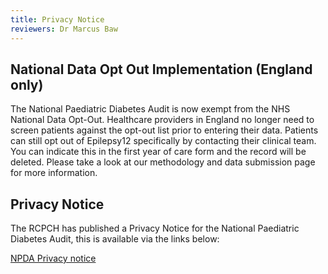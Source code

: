 ```yaml
---
title: Privacy Notice
reviewers: Dr Marcus Baw
---
```


## National Data Opt Out Implementation (England only)

The National Paediatric Diabetes Audit is now exempt from the NHS National Data Opt-Out. Healthcare providers in England no longer need to screen patients against the opt-out list prior to entering their data. Patients can still opt out of Epilepsy12 specifically by contacting their clinical team. You can indicate this in the first year of care form and the record will be deleted. Please take a look at our methodology and data submission page for more information.

## Privacy Notice

The RCPCH has published a Privacy Notice for the National Paediatric Diabetes Audit, this is available via the links below:

[NPDA Privacy notice](https://www.rcpch.ac.uk/resources/national-paediatric-diabetes-audit-transparency-open-data)
